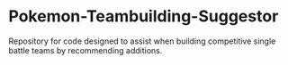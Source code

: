 # Pokemon-Teambuilding-Suggestor
Repository for code designed to assist when building competitive single battle teams by recommending additions.
